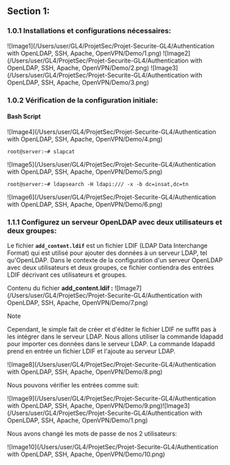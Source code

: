 ## Section 1:

### 1.0.1 Installations et configurations nécessaires:

![Image1](/Users/user/GL4/ProjetSec/Projet-Securite-GL4/Authentication with OpenLDAP, SSH, Apache, OpenVPN/Demo/1.png)
![Image2](/Users/user/GL4/ProjetSec/Projet-Securite-GL4/Authentication with OpenLDAP, SSH, Apache, OpenVPN/Demo/2.png)
![Image3](/Users/user/GL4/ProjetSec/Projet-Securite-GL4/Authentication with OpenLDAP, SSH, Apache, OpenVPN/Demo/3.png)

### 1.0.2 Vérification de la configuration initiale: 

#### Bash Script

![Image4](/Users/user/GL4/ProjetSec/Projet-Securite-GL4/Authentication with OpenLDAP, SSH, Apache, OpenVPN/Demo/4.png)

```
root@server:~# slapcat
```
![Image5](/Users/user/GL4/ProjetSec/Projet-Securite-GL4/Authentication with OpenLDAP, SSH, Apache, OpenVPN/Demo/5.png)

```
root@server:~# ldapsearch -H ldapi:/// -x -b dc=insat,dc=tn
```
![Image6](/Users/user/GL4/ProjetSec/Projet-Securite-GL4/Authentication with OpenLDAP, SSH, Apache, OpenVPN/Demo/6.png)
### 1.1.1 Configurez un serveur OpenLDAP avec deux utilisateurs et deux groupes:

Le fichier **`add_content.ldif`** est un fichier LDIF (LDAP Data Interchange Format) qui est utilisé pour ajouter des données à un serveur LDAP, tel qu'OpenLDAP. Dans le contexte de la configuration d'un serveur OpenLDAP avec deux utilisateurs et deux groupes, ce fichier contiendra des entrées LDIF décrivant ces utilisateurs et groupes.

Contenu du fichier **add_content.ldif :**
![Image7](/Users/user/GL4/ProjetSec/Projet-Securite-GL4/Authentication with OpenLDAP, SSH, Apache, OpenVPN/Demo/7.png)
> [!NOTE]  
> Cependant, le simple fait de créer et d'éditer le fichier LDIF ne suffit pas à les intégrer dans le serveur LDAP. Nous allons utiliser la commande ldapadd pour importer ces données dans le serveur LDAP. La commande ldapadd prend en entrée un fichier LDIF et l'ajoute au serveur LDAP.

![Image8](/Users/user/GL4/ProjetSec/Projet-Securite-GL4/Authentication with OpenLDAP, SSH, Apache, OpenVPN/Demo/8.png)

Nous pouvons vérifier les entrées comme suit:

![Image9](/Users/user/GL4/ProjetSec/Projet-Securite-GL4/Authentication with OpenLDAP, SSH, Apache, OpenVPN/Demo/9.png)![Image3](/Users/user/GL4/ProjetSec/Projet-Securite-GL4/Authentication with OpenLDAP, SSH, Apache, OpenVPN/Demo/1.png)

Nous avons changé les mots de passe de nos 2 utilisateurs:

![Image10](/Users/user/GL4/ProjetSec/Projet-Securite-GL4/Authentication with OpenLDAP, SSH, Apache, OpenVPN/Demo/10.png)
